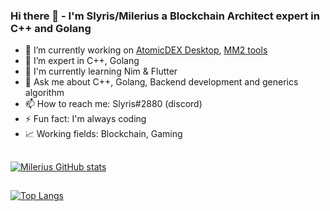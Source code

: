 ### Hi there 👋 - I'm Slyris/Milerius a Blockchain Architect expert in C++ and Golang


- 🔭 I’m currently working on [AtomicDEX Desktop](https://github.com/KomodoPlatform/atomicDEX-Desktop), [MM2 tools](https://github.com/Milerius/mm2-client)
- 🌱 I’m expert in C++, Golang
- 🍁 I'm currently learning Nim & Flutter
- 💬 Ask me about C++, Golang, Backend development and generics algorithm
- 📫 How to reach me: Slyris#2880 (discord)
- ⚡ Fun fact: I'm always coding
- 📈 Working fields: Blockchain, Gaming


##

[![Milerius GitHub stats](https://github-readme-stats.vercel.app/api?username=milerius&show_icons=true&theme=dracula&count_private=true&include_all_commits=true)](https://github.com/anuraghazra/github-readme-stats)

##

[![Top Langs](https://github-readme-stats.vercel.app/api/top-langs/?username=milerius&hide=jupyter+notebook&theme=dracula)](https://github.com/anuraghazra/github-readme-stats)




